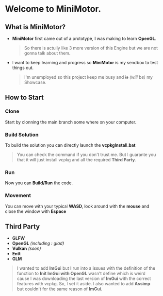 # Welcome to MiniMotor.
## What is MiniMotor?
- **MiniMotor** first came out of a prototype, I was making to learn **OpenGL**.
  > So there is actully like 3 more version of this Engine but we are not gonna talk about them.
- I want to keep learning and progress so **MiniMotor** is my sendbox to test things out.
  > I'm unemployed so this project keep me busy and ~~is~~ *(will be)* my Showcase.
## How to Start
### Clone
Start by clonning the main branch some where on your computer.
### Build Solution
To build the solution you can directly launch the **vcpkgInstall.bat**
> You can check the command if you don't trust me. But I guarante you that it will just install vcpkg and all the required **Third Party**.
### Run
Now you can **Build/Run** the code.
### Movement
You can move with your typical **WASD**, look around with the **mouse** and close the window with **Espace**
## Third Party
- **GLFW**
- **OpenGL** *(including : glad)*
- **Vulkan** *(soon)*
- **Entt**
- **GLM**
> I wanted to add **ImGui** but I run into a issues with the definition of the function to **Init ImGui with OpenGL** wasn't define which is weird cause I was downloading the last version of **ImGui** with the correct features with vcpkg. So, I set it aside.
> I also wanted to add **Assimp** but couldn't for the same reason of **ImGui**.
 
